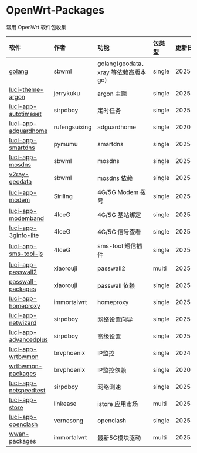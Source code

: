 # OpenWrt-Packages
常用 OpenWrt 软件包收集

|软件|作者|功能|包类型|更新日期|
|:-|:-|:-|:-|:-|
|[golang](https://github.com/sbwml/packages_lang_golang)|sbwml|golang(geodata、xray 等依赖高版本 go)|single|20250904|
|[luci-theme-argon](https://github.com/jerrykuku/luci-theme-argon)|jerrykuku|argon 主题|single|20250826|
|[luci-app-autotimeset](https://github.com/sirpdboy/luci-app-autotimeset)|sirpdboy|定时任务|single|20250810|
|[luci-app-adguardhome](https://github.com/rufengsuixing/luci-app-adguardhome)|rufengsuixing|adguardhome|single|20200113|
|[luci-app-smartdns](https://github.com/pymumu/luci-app-smartdns)|pymumu|smartdns|single|20250803|
|[luci-app-mosdns](https://github.com/sbwml/luci-app-mosdns)|sbwml|mosdns|single|20250920|
|[v2ray-geodata](https://github.com/sbwml/v2ray-geodata)|sbwml|mosdns 依赖|single|20250125|
|[luci-app-modem](https://github.com/Siriling/5G-Modem-Support)|Siriling|4G/5G Modem 拨号|single|20250813|
|[luci-app-modemband](https://github.com/4IceG/luci-app-modemband)|4IceG|4G/5G 基站绑定|single|20250919|
|[luci-app-3ginfo-lite](https://github.com/4IceG/luci-app-3ginfo-lite)|4IceG|4G/5G 信号查看|single|20250908|
|[luci-app-sms-tool-js](https://github.com/4IceG/luci-app-sms-tool-js)|4IceG|sms-tool 短信插件|single|20250904|
|[luci-app-passwall2](https://github.com/xiaorouji/openwrt-passwall2)|xiaorouji|passwall2|multi|20250924|
|[passwall-packages](https://github.com/xiaorouji/openwrt-passwall-packages)|xiaorouji|passwall 依赖|single|20250923|
|[luci-app-homeproxy](https://github.com/immortalwrt/homeproxy)|immortalwrt|homeproxy|single|20250921|
|[luci-app-netwizard](https://github.com/sirpdboy/luci-app-netwizard)|sirpdboy|网络设置向导|single|20250813|
|[luci-app-advancedplus](https://github.com/sirpdboy/luci-app-advancedplus)|sirpdboy|高级设置|single|20250807|
|[luci-app-wrtbwmon](https://github.com/brvphoenix/luci-app-wrtbwmon)|brvphoenix|IP监控|single|20240217|
|[wrtbwmon-packages](https://github.com/brvphoenix/wrtbwmon)|brvphoenix|IP监控依赖|single|20201201|
|[luci-app-netspeedtest](https://github.com/sirpdboy/netspeedtest)|sirpdboy|网络测速|single|20250810|
|[luci-app-store](https://github.com/linkease/istore)|linkease|istore 应用市场|multi|20250625|
|[luci-app-openclash](https://github.com/vernesong/OpenClash)|vernesong|openclash|single|20250918|
|[wwan-packages](https://github.com/immortalwrt/wwan-packages)|immortalwrt|最新5G模块驱动|multi|20250909|
